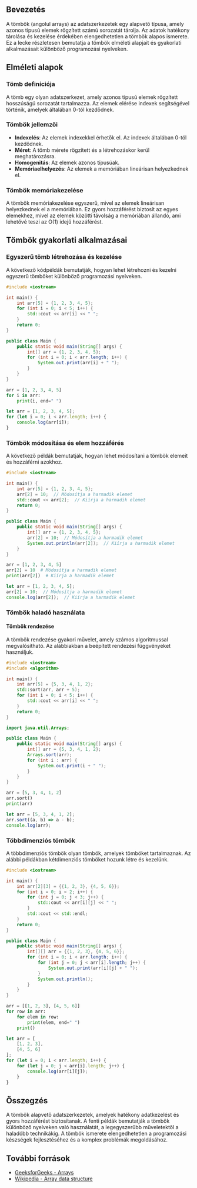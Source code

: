 ## Bevezetés

A tömbök (angolul arrays) az adatszerkezetek egy alapvető típusa, amely azonos típusú elemek rögzített számú sorozatát tárolja. Az adatok hatékony tárolása és kezelése érdekében elengedhetetlen a tömbök alapos ismerete. Ez a lecke részletesen bemutatja a tömbök elméleti alapjait és gyakorlati alkalmazásait különböző programozási nyelveken.

## Elméleti alapok

### Tömb definíciója

A tömb egy olyan adatszerkezet, amely azonos típusú elemek rögzített hosszúságú sorozatát tartalmazza. Az elemek elérése indexek segítségével történik, amelyek általában 0-tól kezdődnek.

### Tömbök jellemzői

- **Indexelés**: Az elemek indexekkel érhetők el. Az indexek általában 0-tól kezdődnek.
- **Méret**: A tömb mérete rögzített és a létrehozáskor kerül meghatározásra.
- **Homogenitás**: Az elemek azonos típusúak.
- **Memóriaelhelyezés**: Az elemek a memóriában lineárisan helyezkednek el.

### Tömbök memóriakezelése

A tömbök memóriakezelése egyszerű, mivel az elemek lineárisan helyezkednek el a memóriában. Ez gyors hozzáférést biztosít az egyes elemekhez, mivel az elemek közötti távolság a memóriában állandó, ami lehetővé teszi az O(1) idejű hozzáférést.

## Tömbök gyakorlati alkalmazásai

### Egyszerű tömb létrehozása és kezelése

A következő kódpéldák bemutatják, hogyan lehet létrehozni és kezelni egyszerű tömböket különböző programozási nyelveken.

```cpp
#include <iostream>

int main() {
    int arr[5] = {1, 2, 3, 4, 5};
    for (int i = 0; i < 5; i++) {
        std::cout << arr[i] << " ";
    }
    return 0;
}
```
```java
public class Main {
    public static void main(String[] args) {
        int[] arr = {1, 2, 3, 4, 5};
        for (int i = 0; i < arr.length; i++) {
            System.out.print(arr[i] + " ");
        }
    }
}
```
```python
arr = [1, 2, 3, 4, 5]
for i in arr:
    print(i, end=" ")
```
```javascript
let arr = [1, 2, 3, 4, 5];
for (let i = 0; i < arr.length; i++) {
    console.log(arr[i]);
}
```

### Tömbök módosítása és elem hozzáférés

A következő példák bemutatják, hogyan lehet módosítani a tömbök elemeit és hozzáférni azokhoz.

```cpp
#include <iostream>

int main() {
    int arr[5] = {1, 2, 3, 4, 5};
    arr[2] = 10;  // Módosítja a harmadik elemet
    std::cout << arr[2];  // Kiírja a harmadik elemet
    return 0;
}
```
```java
public class Main {
    public static void main(String[] args) {
        int[] arr = {1, 2, 3, 4, 5};
        arr[2] = 10;  // Módosítja a harmadik elemet
        System.out.println(arr[2]);  // Kiírja a harmadik elemet
    }
}
```
```python
arr = [1, 2, 3, 4, 5]
arr[2] = 10  # Módosítja a harmadik elemet
print(arr[2])  # Kiírja a harmadik elemet
```
```javascript
let arr = [1, 2, 3, 4, 5];
arr[2] = 10;  // Módosítja a harmadik elemet
console.log(arr[2]);  // Kiírja a harmadik elemet
```

### Tömbök haladó használata

#### Tömbök rendezése

A tömbök rendezése gyakori művelet, amely számos algoritmussal megvalósítható. Az alábbiakban a beépített rendezési függvényeket használjuk.

```cpp
#include <iostream>
#include <algorithm>

int main() {
    int arr[5] = {5, 3, 4, 1, 2};
    std::sort(arr, arr + 5);
    for (int i = 0; i < 5; i++) {
        std::cout << arr[i] << " ";
    }
    return 0;
}
```
```java
import java.util.Arrays;

public class Main {
    public static void main(String[] args) {
        int[] arr = {5, 3, 4, 1, 2};
        Arrays.sort(arr);
        for (int i : arr) {
            System.out.print(i + " ");
        }
    }
}
```
```python
arr = [5, 3, 4, 1, 2]
arr.sort()
print(arr)
```
```javascript
let arr = [5, 3, 4, 1, 2];
arr.sort((a, b) => a - b);
console.log(arr);
```

### Többdimenziós tömbök

A többdimenziós tömbök olyan tömbök, amelyek tömböket tartalmaznak. Az alábbi példákban kétdimenziós tömböket hozunk létre és kezelünk.

```cpp
#include <iostream>

int main() {
    int arr[2][3] = {{1, 2, 3}, {4, 5, 6}};
    for (int i = 0; i < 2; i++) {
        for (int j = 0; j < 3; j++) {
            std::cout << arr[i][j] << " ";
        }
        std::cout << std::endl;
    }
    return 0;
}
```
```java
public class Main {
    public static void main(String[] args) {
        int[][] arr = {{1, 2, 3}, {4, 5, 6}};
        for (int i = 0; i < arr.length; i++) {
            for (int j = 0; j < arr[i].length; j++) {
                System.out.print(arr[i][j] + " ");
            }
            System.out.println();
        }
    }
}
```
```python
arr = [[1, 2, 3], [4, 5, 6]]
for row in arr:
    for elem in row:
        print(elem, end=" ")
    print()
```
```javascript
let arr = [
    [1, 2, 3],
    [4, 5, 6]
];
for (let i = 0; i < arr.length; i++) {
    for (let j = 0; j < arr[i].length; j++) {
        console.log(arr[i][j]);
    }
}
```

## Összegzés

A tömbök alapvető adatszerkezetek, amelyek hatékony adatkezelést és gyors hozzáférést biztosítanak. A fenti példák bemutatják a tömbök különböző nyelveken való használatát, a legegyszerűbb műveletektől a haladóbb technikákig. A tömbök ismerete elengedhetetlen a programozási készségek fejlesztéséhez és a komplex problémák megoldásához.

## További források

- [GeeksforGeeks - Arrays](https://www.geeksforgeeks.org/array-data-structure/)
- [Wikipedia - Array data structure](https://en.wikipedia.org/wiki/Array_data_structure)
